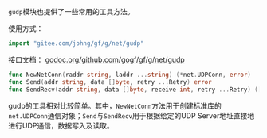 `gudp`模块也提供了一些常用的工具方法。

使用方式：
```go
import "gitee.com/johng/gf/g/net/gudp"
```

接口文档：
[godoc.org/github.com/gogf/gf/g/net/gudp](https://godoc.org/github.com/gogf/gf/g/net/gudp)
```go
func NewNetConn(raddr string, laddr ...string) (*net.UDPConn, error)
func Send(addr string, data []byte, retry ...Retry) error
func SendRecv(addr string, data []byte, receive int, retry ...Retry) ([]byte, error)
```

gudp的工具相对比较简单。其中，```NewNetConn```方法用于创建标准库的```net.UDPConn```通信对象；```Send```与```SendRecv```用于根据给定的UDP Server地址直接地进行UDP通信，数据写入及读取。
